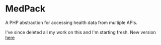 MedPack
=======

A PHP abstraction for accessing health data from multiple APIs.

I've since deleted all my work on this and I'm starting fresh. New version [here](https://github.com/VitalSigns/planning)
